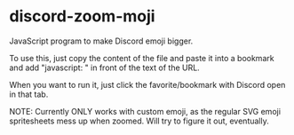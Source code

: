 # discord-zoom-moji
JavaScript program to make Discord emoji bigger.

To use this, just copy the content of the file and paste it into a bookmark and add "javascript: " in front of the text of the URL.

When you want to run it, just click the favorite/bookmark with Discord open in that tab.

NOTE: Currently ONLY works with custom emoji, as the regular SVG emoji spritesheets mess up when zoomed. Will try to figure it out, eventually.

